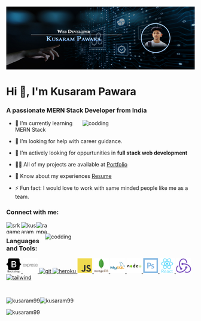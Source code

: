 ![logo](https://github.com/Kusaram99/Kusaram99/blob/main/banner.jpg)

<h1 align="left">Hi 👋, I'm Kusaram Pawara</h1>
<h3 align="left">A passionate MERN Stack Developer from India</h3>
<img align="right" alt="codding" width="300" src="https://miro.medium.com/v2/resize:fit:1358/1*-ntL3Dsvc-dJ5cLGRtSuEw.gif">

- 🌱 I’m currently learning MERN Stack

- 🤔 I’m looking for help with career guidance. 

- 👯 I’m actively looking for oppurtunities in **full stack web development**

- 👨‍💻 All of my projects are available at [Portfolio](https://portfolio-kappa-gold-23.vercel.app/)  

- 📄 Know about my experiences [Resume](https://github.com/Kusaram99/Portfolio/blob/master/pdf/Portfolio.pdf) 

- ⚡ Fun fact: I would love to work with same minded people like me as a team.

<h3 align="left">Connect with me:</h3>
<p align="left">
  <a href="https://twitter.com/srkgamer7" target="blank">
    <img align="left" src="https://raw.githubusercontent.com/rahuldkjain/github-profile-readme-generator/master/src/images/icons/Social/twitter.svg" alt="srkgamer7" height="30" width="40" />
  </a>
  <a href="https://linkedin.com/in/kusaram pawara" target="blank">
    <img align="left" src="https://raw.githubusercontent.com/rahuldkjain/github-profile-readme-generator/master/src/images/icons/Social/linked-in-alt.svg" alt="kusaram pawara" height="30" width="40" />
  </a>
  <a href="https://www.leetcode.com/rampawara99/" target="blank">
    <img align="left" src="https://raw.githubusercontent.com/rahuldkjain/github-profile-readme-generator/master/src/images/icons/Social/leet-code.svg" alt="rampawara99/" height="30" width="40" />
  </a>
</p>    

<img alt="codding" align="right" width="400" src="https://i.gifer.com/7SvE.gif">


&nbsp; &nbsp; &nbsp; &nbsp; &nbsp; &nbsp; &nbsp; &nbsp; &nbsp; &nbsp; 
<h3 align="left">Languages and Tools:</h3>      
<p align="left">
  <a href="https://getbootstrap.com" target="_blank" rel="noreferrer">
    <img src="https://raw.githubusercontent.com/devicons/devicon/master/icons/bootstrap/bootstrap-plain-wordmark.svg" alt="bootstrap" width="40" height="40" />
  </a>
  <a href="https://expressjs.com" target="_blank" rel="noreferrer">
    <img src="https://raw.githubusercontent.com/devicons/devicon/master/icons/express/express-original-wordmark.svg" alt="express" width="40" height="40" />
  </a>
  <a href="https://git-scm.com/" target="_blank" rel="noreferrer">
    <img src="https://www.vectorlogo.zone/logos/git-scm/git-scm-icon.svg" alt="git" width="40" height="40" />
  </a>
  <a href="https://heroku.com" target="_blank" rel="noreferrer">
    <img src="https://www.vectorlogo.zone/logos/heroku/heroku-icon.svg" alt="heroku" width="40" height="40" />
  </a>
  <a href="https://developer.mozilla.org/en-US/docs/Web/JavaScript" target="_blank" rel="noreferrer">
    <img src="https://raw.githubusercontent.com/devicons/devicon/master/icons/javascript/javascript-original.svg" alt="javascript" width="40" height="40" />
  </a>
  <a href="https://www.mongodb.com/" target="_blank" rel="noreferrer">
    <img src="https://raw.githubusercontent.com/devicons/devicon/master/icons/mongodb/mongodb-original-wordmark.svg" alt="mongodb" width="40" height="40" />
  </a>
  <a href="https://www.mysql.com/" target="_blank" rel="noreferrer">
    <img src="https://raw.githubusercontent.com/devicons/devicon/master/icons/mysql/mysql-original-wordmark.svg" alt="mysql" width="40" height="40" />
  </a>
  <a href="https://nodejs.org" target="_blank" rel="noreferrer">
    <img src="https://raw.githubusercontent.com/devicons/devicon/master/icons/nodejs/nodejs-original-wordmark.svg" alt="nodejs" width="40" height="40" />
  </a>
  <a href="https://www.photoshop.com/en" target="_blank" rel="noreferrer">
    <img src="https://raw.githubusercontent.com/devicons/devicon/master/icons/photoshop/photoshop-line.svg" alt="photoshop" width="40" height="40" />
  </a>
  <a href="https://reactjs.org/" target="_blank" rel="noreferrer">
    <img src="https://raw.githubusercontent.com/devicons/devicon/master/icons/react/react-original-wordmark.svg" alt="react" width="40" height="40" />
  </a>
  <a href="https://redux.js.org" target="_blank" rel="noreferrer">
    <img src="https://raw.githubusercontent.com/devicons/devicon/master/icons/redux/redux-original.svg" alt="redux" width="40" height="40" />
  </a>
  <a href="https://tailwindcss.com/" target="_blank" rel="noreferrer">
    <img src="https://www.vectorlogo.zone/logos/tailwindcss/tailwindcss-icon.svg" alt="tailwind" width="40" height="40" />
  </a>
</p>

&nbsp; &nbsp; &nbsp; &nbsp; &nbsp; &nbsp; &nbsp; &nbsp; &nbsp; &nbsp; 
<p>
  <img align="left" src="https://github-readme-stats.vercel.app/api/top-langs?username=kusaram99&show_icons=true&locale=en&layout=compact" alt="kusaram99" />
</p>

<p>
  <img align="left" src="https://github-readme-stats.vercel.app/api?username=kusaram99&show_icons=true&locale=en" alt="kusaram99" />
</p>


&nbsp; &nbsp; &nbsp; &nbsp; &nbsp; 
<p>
  <img align="left" src="https://github-readme-streak-stats.herokuapp.com/?user=kusaram99&" alt="kusaram99" />
</p>
&nbsp; &nbsp; &nbsp; &nbsp; &nbsp; 
